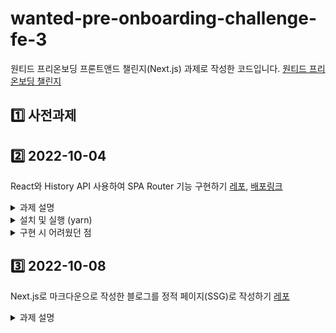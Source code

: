 # wanted-pre-onboarding-challenge-fe-3

원티드 프리온보딩 프론트앤드 챌린지(Next.js) 과제로 작성한 코드입니다. [원티드 프리온보딩 챌린지](https://www.wanted.co.kr/events/pre_challenge_fe_3)

## 1️⃣ 사전과제

## 2️⃣ 2022-10-04
React와 History API 사용하여 SPA Router 기능 구현하기 [레포](https://github.com/sukyoungshin/wanted-pre-onboarding-challenge-fe-3), [배포링크](https://wanted-pre-onboarding-challenge-fe-3-three.vercel.app/)

<details>
  <summary>과제 설명</summary>
  <br/>

  **1) 해당 주소로 진입했을 때 아래 주소에 맞는 페이지가 렌더링 되어야 한다.**

  - `/` → `root` 페이지
  - `/about` → `about` 페이지

  **2) 버튼을 클릭하면 해당 페이지로, 뒤로 가기 버튼을 눌렀을 때 이전 페이지로 이동해야 한다.**

  - 힌트) `window.onpopstate`, `window.location.pathname` History API(`pushState`)

  **3) Router, Route 컴포넌트를 구현해야 하며, 형태는 아래와 같아야 한다.**

  ```
  ReactDOM.createRoot(container).render(
    <Router>
      <Route path="/" component={<Root />} />
      <Route path="/about" component={<About />} />
    </Router>
  );
  ```

  **4) 최소한의 push 기능을 가진 useRouter Hook을 작성한다.**

  ```
  const { push } = useRouter();
  ```

 </details>


<details>
 <summary>설치 및 실행 (yarn) </summary>
 <br/>
 
 ### 설치
 ```
 yarn install
 ```

 ### 실행
 ```
 yarn dev 
 ```
 
 ### package.json
 ```
 {
  "name": "wanted-pre-onboarding-challenge-fe-3",
  "private": true,
  "version": "0.0.0",
  "type": "module",
  "scripts": {
    "dev": "vite",
    "build": "tsc && vite build",
    "preview": "vite preview"
  },
  "resolutions": {
    "styled-components": "^5"
  },
  "dependencies": {
    "react": "^18.2.0",
    "react-dom": "^18.2.0",
    "styled-components": "^5.3.6"
  },
  "devDependencies": {
    "@types/node": "^18.8.2",
    "@types/react": "^18.0.17",
    "@types/react-dom": "^18.0.6",
    "@types/styled-components": "^5.1.26",
    "@vitejs/plugin-react": "^2.1.0",
    "typescript": "^4.6.4",
    "vite": "^3.1.0"
  }
}
 ```
 
</details>


<details>
  <summary>구현 시 어려웠던 점</summary>
  <br/>

  1) 브라우저 pathname 변경 후, match되는 페이지로 이동하도록 구현하는 과정을 생각하는 과정이 쉽지 않았습니다.
  2) context API와 History API를 처음 사용하다보니 용법이 익숙하지 않아서 헤맸습니다.
  3) TypeScript에서 타입 지정하는 것이 어려웠습니다. 

 </details>

## 3️⃣ 2022-10-08

Next.js로 마크다운으로 작성한 블로그를 정적 페이지(SSG)로 작성하기 [레포](https://github.com/sukyoungshin/blog)

<details>
 <summary>과제 설명</summary>
 <br/>
 
 **:: 폴더 구조 및 라우팅**

- 사용자는 루트 경로의 `__posts` 폴더에 작성된 마크다운 파일(`.md`)를 작성할 수 있어야 합니다. 해당 파일은 마크다운 본문과 게시물에 대한 meta data를 담을 수 있어야 합니다. 아래는 마크다운에 jekyll에서 만든 `frontmatter`라는 문법([링크](https://jekyllrb.com/docs/front-matter/))을 적용한 예시입니다.
    
    ```markdown
    ---
    categories:
      - Development
      - VIM
    date: "2012-04-06"
    description: 설명을 적는 곳입니다
    slug: spf13-vim-3-0-release-and-new-website
    tags:
      - .vimrc
      - plugins
      - spf13-vim
      - vim
    title: hello
    ---
    
    ## 예시입니다
    - 예시입니다
    ```
    
- 블로그에 작성된 게시물을 렌더링하는 `목록 페이지`와 개별 게시물을 렌더링하는 `상세 페이지`로 나누어 작성해주세요.
    - `/` - 목록 페이지
    - `/[id]` - 상세 페이지
    - 마크다운을 JavaScript로 변환해주는 도구는 `remark`(마크다운 Parser), `remark-html`(remark로 파싱한 데이터를 html로 변환) 을 참고
    - 각 마크다운의 meta data는 `gray-matter`, `frontmatter` 참고
    - 마크다운을 React에 삽입할 때는 `dangerouslySetInnerHTML` 을 사용 ([참고 링크](https://ko.reactjs.org/docs/dom-elements.html#dangerouslysetinnerhtml))
    - (추가 구현) 코드 하이라이터는 `highlight.js`, `prism.js` 를 참고

**:: Next.js에서 지원하는 Prefetching 메서드를 적절히 사용해주세요.**

- 정적 페이지를 생성할 때 필요한 데이터 생성 → `getStaticProps`
- 각 포스트를 그려줄 상세 페이지 경로를 생성  → `getStaticPaths`

**:: 참고 사항**

- 가급적 TypeScript로 진행하시는 걸 추천드립니다.
- 과제의 목적이 디자인에 있지는 않기 때문에 UI 관련 라이브러리는 자유롭게 사용하셔도 좋습니다. 단, 라이브러리의 종류와 Next.js 간 호환이 잘 맞지 않아 에러가 발생하는 경우가 있을 수 있으니 유의하여 사용해주세요.
- CSS-in-JS 라이브러리 사용 시 `_document.js`에 각 라이브러리(`styled-components`, `emotion`, …)에 알맞은 세팅을 추가해주세요.
- [Vercel](https://vercel.com/)이나 [Netlify](https://www.netlify.com/)를 활용하면 정적 페이지를 간단하게 배포할 수 있습니다.
- 과제 완료 후 과제 제출 페이지에 해당 프로젝트의 github 링크로 제출해주세요. 프로젝트에 대한 간단한 소개가 README에 작성되어 있으면 좋습니다.
- 이 외에 추가 구현하고 싶은 기능이 있으면 자유롭게 구현해주세요.

</details>

